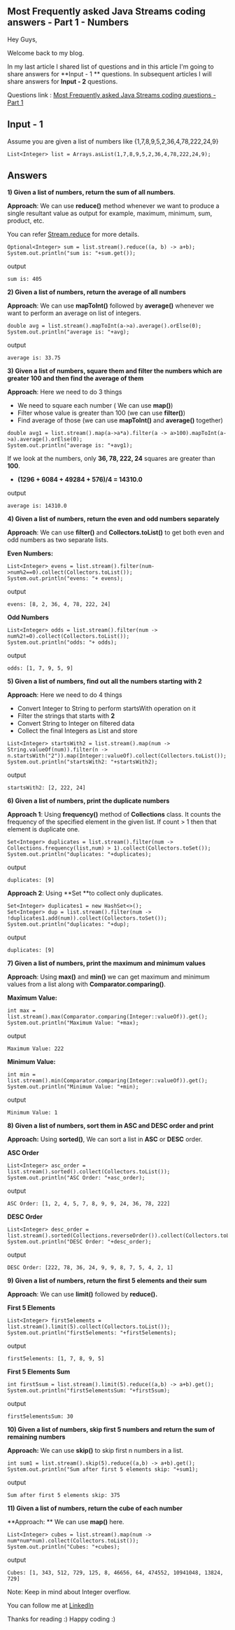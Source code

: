 ## Most Frequently asked Java Streams coding answers - Part 1 - Numbers

Hey Guys,

Welcome back to my blog.

In my last article I shared list of questions and in this article I'm going to share answers for **Input - 1 ** questions. In subsequent articles I will share answers for **Input - 2** questions.

Questions link :  [Most Frequently asked Java Streams coding questions - Part 1](https://shivaprasadgurram.hashnode.dev/most-frequently-asked-java-streams-coding-questions-part-1) 

## Input - 1
Assume you are given a list of numbers like {1,7,8,9,5,2,36,4,78,222,24,9}

```
List<Integer> list = Arrays.asList(1,7,8,9,5,2,36,4,78,222,24,9);
``` 

## Answers

 **1) Given a list of numbers, return the sum of all numbers**.

**Approach**: We can use **reduce()** method whenever we want to produce a single resultant value as output for example, maximum, minimum, sum, product, etc.

You can refer  [Stream.reduce](https://www.geeksforgeeks.org/stream-reduce-java-examples/) for more details. 


```
Optional<Integer> sum = list.stream().reduce((a, b) -> a+b);
System.out.println("sum is: "+sum.get());
``` 

output

```
sum is: 405
``` 

**2) Given a list of numbers, return the average of all numbers** 

**Approach**: We can use **mapToInt()** followed by **average()** whenever we want to perform an average on list of integers.


```
double avg = list.stream().mapToInt(a->a).average().orElse(0);
System.out.println("average is: "+avg);
``` 

output

```
average is: 33.75
``` 

**3) Given a list of numbers, square them and filter the numbers which are greater 100 and then find the average of them**

**Approach**: Here we need to do 3 things

- We need to square each number ( We can use **map()**)
- Filter whose value is greater than 100 (we can use **filter()**)
- Find average of those (we can use **mapToInt()** and **average()** together)

```
double avg1 = list.stream().map(a->a*a).filter(a -> a>100).mapToInt(a->a).average().orElse(0);
System.out.println("average is: "+avg1);
``` 

If we look at the numbers, only **36, 78, 222, 24** squares are greater than **100**.

-  **(1296 + 6084 + 49284 + 576)/4 = 14310.0**

output

```
average is: 14310.0
``` 

**4) Given a list of numbers, return the even and odd numbers separately**

**Approach**: We can use **filter()** and **Collectors.toList()** to get both even and odd numbers as two separate lists.

**Even Numbers:**

```
List<Integer> evens = list.stream().filter(num->num%2==0).collect(Collectors.toList());
System.out.println("evens: "+ evens);
``` 

output

```
evens: [8, 2, 36, 4, 78, 222, 24]
``` 

**Odd Numbers**


```
List<Integer> odds = list.stream().filter(num -> num%2!=0).collect(Collectors.toList());
System.out.println("odds: "+ odds);
``` 

output

```
odds: [1, 7, 9, 5, 9]
``` 

**5) Given a list of numbers, find out all the numbers starting with 2**

**Approach**: Here we need to do 4 things

- Convert Integer to String to perform startsWith operation on it
- Filter the strings that starts with **2**
- Convert String to Integer on filtered data
- Collect the final Integers as List and store 

```
List<Integer> startsWith2 = list.stream().map(num -> String.valueOf(num)).filter(n -> n.startsWith("2")).map(Integer::valueOf).collect(Collectors.toList());
System.out.println("startsWith2: "+startsWith2);

``` 

output

```
startsWith2: [2, 222, 24]
``` 

**6) Given a list of numbers, print the duplicate numbers**

**Approach 1**: Using **frequency()** method of **Collections** class. It counts the frequency of the specified element in the given list. If count > 1 then that element is duplicate one.

```
Set<Integer> duplicates = list.stream().filter(num -> Collections.frequency(list,num) > 1).collect(Collectors.toSet());
System.out.println("duplicates: "+duplicates);
``` 

output

```
duplicates: [9]
``` 

**Approach 2**: Using **Set **to collect only duplicates.

```
Set<Integer> duplicates1 = new HashSet<>();
Set<Integer> dup = list.stream().filter(num -> !duplicates1.add(num)).collect(Collectors.toSet());
System.out.println("duplicates: "+dup);
``` 

output

```
duplicates: [9]
``` 

**7) Given a list of numbers, print the maximum and minimum values**

**Approach**: Using **max()** and **min()** we can get maximum and minimum values from a list along with **Comparator.comparing()**.

**Maximum Value:** 

```
int max = list.stream().max(Comparator.comparing(Integer::valueOf)).get();
System.out.println("Maximum Value: "+max);
``` 

output

```
Maximum Value: 222
``` 

**Minimum Value:**

```
int min = list.stream().min(Comparator.comparing(Integer::valueOf)).get();
System.out.println("Minimum Value: "+min);
``` 

output

```
Minimum Value: 1
``` 

**8) Given a list of numbers, sort them in ASC and DESC order and print**

**Approach:** Using **sorted()**, We can sort a list in **ASC** or **DESC** order.

**ASC Order**

```
List<Integer> asc_order = list.stream().sorted().collect(Collectors.toList());
System.out.println("ASC Order: "+asc_order);
``` 

output

```
ASC Order: [1, 2, 4, 5, 7, 8, 9, 9, 24, 36, 78, 222]
``` 

**DESC Order**

```
List<Integer> desc_order = list.stream().sorted(Collections.reverseOrder()).collect(Collectors.toList());
System.out.println("DESC Order: "+desc_order);
``` 

output

```
DESC Order: [222, 78, 36, 24, 9, 9, 8, 7, 5, 4, 2, 1]
``` 

**9) Given a list of numbers, return the first 5 elements and their sum**

**Approach**: We can use **limit()** followed by **reduce().**

**First 5 Elements**

```
List<Integer> first5elements = list.stream().limit(5).collect(Collectors.toList());
System.out.println("first5elements: "+first5elements);
``` 

output

```
first5elements: [1, 7, 8, 9, 5]
``` 

**First 5 Elements Sum**

```
int first5sum = list.stream().limit(5).reduce((a,b) -> a+b).get();
System.out.println("first5elementsSum: "+first5sum);
``` 

output

```
first5elementsSum: 30
``` 

**10) Given a list of numbers, skip first 5 numbers and return the sum of remaining numbers**

**Approach:** We can use **skip()** to skip first n numbers in a list.


```
int sum1 = list.stream().skip(5).reduce((a,b) -> a+b).get();
System.out.println("Sum after first 5 elements skip: "+sum1);
``` 

output

```
Sum after first 5 elements skip: 375
``` 

**11) Given a list of numbers, return the cube of each number**

**Approach: ** We can use **map()** here.


```
List<Integer> cubes = list.stream().map(num -> num*num*num).collect(Collectors.toList());
System.out.println("Cubes: "+cubes);
``` 

output

```
Cubes: [1, 343, 512, 729, 125, 8, 46656, 64, 474552, 10941048, 13824, 729]
``` 


Note: Keep in mind about Integer overflow.


You can follow me at  [LinkedIn](https://www.linkedin.com/in/shivaprasadgurram/) 

Thanks for reading :)
Happy coding :)
















